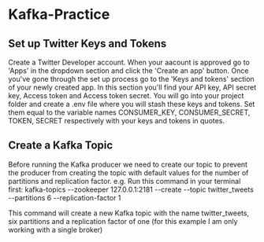 # Kafka-Practice

## Set up Twitter Keys and Tokens
Create a Twitter Developer account. When your aacount is approved go to 'Apps' in the dropdown section and click the 'Create an app' button. Once you've gone through the set up process go to the 'Keys and tokens' section of your newly created app. In this section you'll find your API key, API secret key, Access token and Access token secret. You will go into your project folder and create a .env file where you will stash these keys and tokens. Set them equal to the variable names CONSUMER_KEY, CONSUMER_SECRET, TOKEN, SECRET respectively with your keys and tokens in quotes. 

## Create a Kafka Topic
Before running the Kafka producer we need to create our topic to prevent the producer from creating the topic with default values for the number of partitions and replication factor. e.g. Run this command in your terminal first: kafka-topics --zookeeper 127.0.0.1:2181 --create --topic twitter_tweets --partitions 6 --replication-factor 1

This command will create a new Kafka topic with the name twitter_tweets, six partitions and a replication factor of one (for this example I am only working with a single broker)
